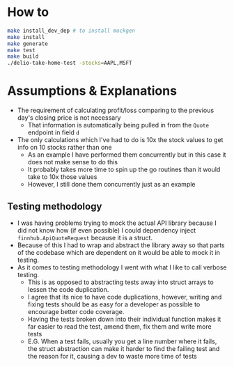 # How to
```sh 
make install_dev_dep # to install mockgen
make install
make generate
make test 
make build 
./delio-take-home-test -stocks=AAPL,MSFT
```

# Assumptions & Explanations
- The requirement of calculating profit/loss comparing to the previous day's closing price is not necessary 
  - That information is automatically being pulled in from the `Quote` endpoint in field `d`
- The only calculations which I've had to do is 10x the stock values to get info on 10 stocks rather than one
  - As an example I have performed them concurrently but in this case it does not make sense to do this
  - It probably takes more time to spin up the go routines than it would take to 10x those values
  - However, I still done them concurrently just as an example

## Testing methodology
- I was having problems trying to mock the actual API library because I did not know how (if even possible) I could dependency inject `finnhub.ApiQuoteRequest` because it is a struct.
- Because of this I had to wrap and abstract the library away so that parts of the codebase which are dependent on it would be able to mock it in testing.
- As it comes to testing methodology I went with what I like to call verbose testing.
  - This is as opposed to abstracting tests away into struct arrays  to lessen the code duplication.
  - I agree that its nice to have code duplications, however, writing and fixing tests should be as easy for a developer as possible to encourage better code coverage.
  - Having the tests broken down into their individual function makes it far easier to read the test, amend them, fix them and write more tests
  - E.G. When a test fails, usually you get a line number where it fails, the struct abstraction can make it harder to find the failing test and the reason for it, causing a dev to waste more time of tests
